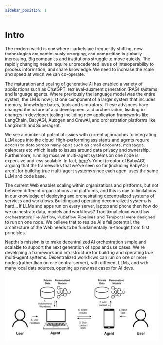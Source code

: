 ```yaml
---
sidebar_position: 1
---
```


# Intro

The modern world is one where markets are frequently shifting, new technologies are continuously emerging, and competition is globally increasing. Big companies and institutions struggle to move quickly. The rapidly changing needs require unprecedented levels of interoperability to process information, and share knowledge. We need to increase the scale and speed at which we can co-operate.

The maturation and scaling of generative AI has enabled a variety of applications such as ChatGPT, retrieval-augment generation (RAG) systems and language agents. Where previously the language model was the entire system, the LM is now just one component of a larger system that includes memory, knowledge bases, tools and simulators. These advances have changed the nature of app development and orchestration, leading to changes in developer tooling including new application frameworks like LangChain, BabyAGI, Autogen and CrewAI, and orchestration platforms like LangSmith and Superagent. 

We see a number of potential issues with current approaches to integrating LLM apps into the cloud. High-performing assistants and agents require access to data across many apps such as email accounts, messages, calendars etc which leads to issues around data privacy and ownership. Furthermore, running massive multi-agent systems on one node is expensive and less scalable. In fact, [here]((https://x.com/yoheinakajima/status/1781183534998380576))'s Yohei (creator of BabyAGI) arguing that the frameworks that we've seen so far (including BabyAGI) aren't for building true multi-agent systems since each agent uses the same LLM and code base.

The current Web enables scaling within organizations and platforms, but not between different organizations and platforms, and this is due to limitations in our knowledge of deploying and orchestrating decentralized systems of services and workflows. Building and operating decentralized systems is hard... If LLMs and apps run on every server, laptop and phone then how do we orchestrate data, models and workﬂows? Traditional cloud workflow orchestrators like Airflow, Kubeflow Pipelines and Temporal were designed to run on one node. We believe that to realize AI's full potential, the architecture of the Web needs to be fundamentally re-thought from first principles.

Naptha's mission is to make decentralized AI orchestration simple and scalable to support the next generation of apps and use cases. We're developing a framework and infrastructure for building and operating *true* multi-agent systems. Decentralized workflows can run on one or more nodes (rather than on one central server), with different LLMs, and with many local data sources, opening up new use cases for AI devs. 

![](/img/multi-node-flow.png)

